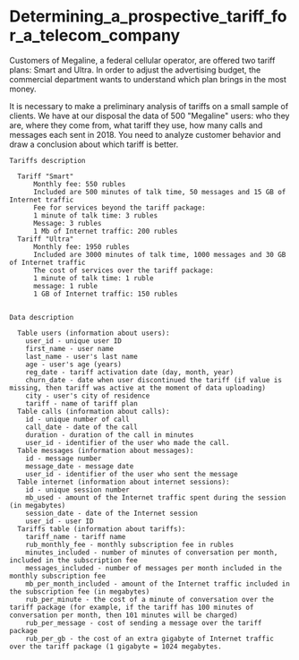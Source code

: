 # Determining_a_prospective_tariff_for_a_telecom_company

Customers of Megaline, a federal cellular operator, are offered two tariff plans: Smart and Ultra. In order to adjust the advertising budget, the commercial department wants to understand which plan brings in the most money.

It is necessary to make a preliminary analysis of tariffs on a small sample of clients. We have at our disposal the data of 500 "Megaline" users: who they are, where they come from, what tariff they use, how many calls and messages each sent in 2018. You need to analyze customer behavior and draw a conclusion about which tariff is better.

```
Tariffs description

  Tariff "Smart"
      Monthly fee: 550 rubles
      Included are 500 minutes of talk time, 50 messages and 15 GB of Internet traffic
      Fee for services beyond the tariff package:
      1 minute of talk time: 3 rubles
      Message: 3 rubles
      1 Mb of Internet traffic: 200 rubles
  Tariff "Ultra"
      Monthly fee: 1950 rubles
      Included are 3000 minutes of talk time, 1000 messages and 30 GB of Internet traffic
      The cost of services over the tariff package:
      1 minute of talk time: 1 ruble
      message: 1 ruble
      1 GB of Internet traffic: 150 rubles

```

```

Data description

  Table users (information about users):
    user_id - unique user ID
    first_name - user name
    last_name - user's last name
    age - user's age (years)
    reg_date - tariff activation date (day, month, year)
    churn_date - date when user discontinued the tariff (if value is missing, then tariff was active at the moment of data uploading)
    city - user's city of residence
    tariff - name of tariff plan
  Table calls (information about calls):
    id - unique number of call
    call_date - date of the call
    duration - duration of the call in minutes
    user_id - identifier of the user who made the call.
  Table messages (information about messages):
    id - message number
    message_date - message date
    user_id - identifier of the user who sent the message
  Table internet (information about internet sessions):
    id - unique session number
    mb_used - amount of the Internet traffic spent during the session (in megabytes)
    session_date - date of the Internet session
    user_id - user ID
  Tariffs table (information about tariffs):
    tariff_name - tariff name
    rub_monthly_fee - monthly subscription fee in rubles
    minutes_included - number of minutes of conversation per month, included in the subscription fee
    messages_included - number of messages per month included in the monthly subscription fee
    mb_per_month_included - amount of the Internet traffic included in the subscription fee (in megabytes)
    rub_per_minute - the cost of a minute of conversation over the tariff package (for example, if the tariff has 100 minutes of conversation per month, then 101 minutes will be charged)
    rub_per_message - cost of sending a message over the tariff package
    rub_per_gb - the cost of an extra gigabyte of Internet traffic over the tariff package (1 gigabyte = 1024 megabytes.
```        



